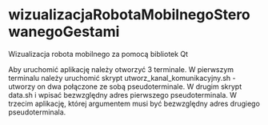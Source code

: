 # wizualizacjaRobotaMobilnegoSterowanegoGestami
Wizualizacja robota mobilnego za pomocą bibliotek Qt

Aby uruchomić aplikację należy otworzyć 3 terminale.
W pierwszym terminalu należy uruchomić skrypt utworz_kanal_komunikacyjny.sh - utworzy on dwa połączone ze sobą pseudoterminale.
W drugim skrypt data.sh i wpisać bezwzględny adres pierwszego pseudoterminala.
W trzecim aplikację, której argumentem musi być bezwzględny adres drugiego pseudoterminala.
